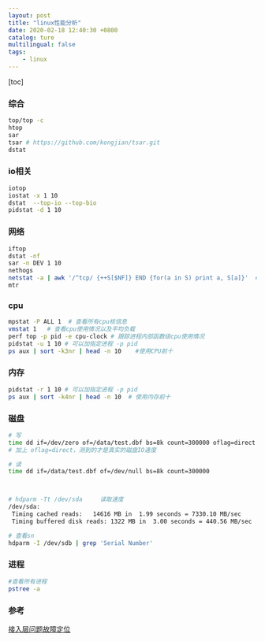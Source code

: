 ```yaml
---
layout: post
title: "linux性能分析"
date: 2020-02-18 12:40:30 +0800
catalog: ture
multilingual: false
tags:
    - linux
---
```

[toc]

### 综合
```bash
top/top -c
htop
sar  
tsar # https://github.com/kongjian/tsar.git
dstat
```


### io相关

```bash
iotop
iostat -x 1 10
dstat  --top-io --top-bio
pidstat -d 1 10
```

### 网络

```bash
iftop
dstat -nf
sar -n DEV 1 10
nethogs
netstat -a | awk '/^tcp/ {++S[$NF]} END {for(a in S) print a, S[a]}'  #tcp链接情况
mtr
```

### cpu

```bash
mpstat -P ALL 1  # 查看所有cpu核信息
vmstat 1   # 查看cpu使用情况以及平均负载
perf top -p pid -e cpu-clock # 跟踪进程内部函数级cpu使用情况
pidstat -u 1 10 # 可以加指定进程 -p pid
ps aux | sort -k3nr | head -n 10    #使用CPU前十
```

### 内存

```bash
pidstat -r 1 10 # 可以加指定进程 -p pid
ps aux | sort -k4nr | head -n 10  # 使用内存前十

```

### 磁盘

```bash
# 写
time dd if=/dev/zero of=/data/test.dbf bs=8k count=300000 oflag=direct
# 加上 oflag=direct，测到的才是真实的磁盘IO速度

# 读
time dd if=/data/test.dbf of=/dev/null bs=8k count=300000



# hdparm -Tt /dev/sda     读取速度
/dev/sda:
 Timing cached reads:   14616 MB in  1.99 seconds = 7330.10 MB/sec
 Timing buffered disk reads: 1322 MB in  3.00 seconds = 440.56 MB/sec

# 查看sn
hdparm -I /dev/sdb | grep 'Serial Number'

```

### 进程

```bash
#查看所有进程
pstree -a

```

### 参考
[接入层问题故障定位](https://www.jianshu.com/p/0bbac570fa4c)